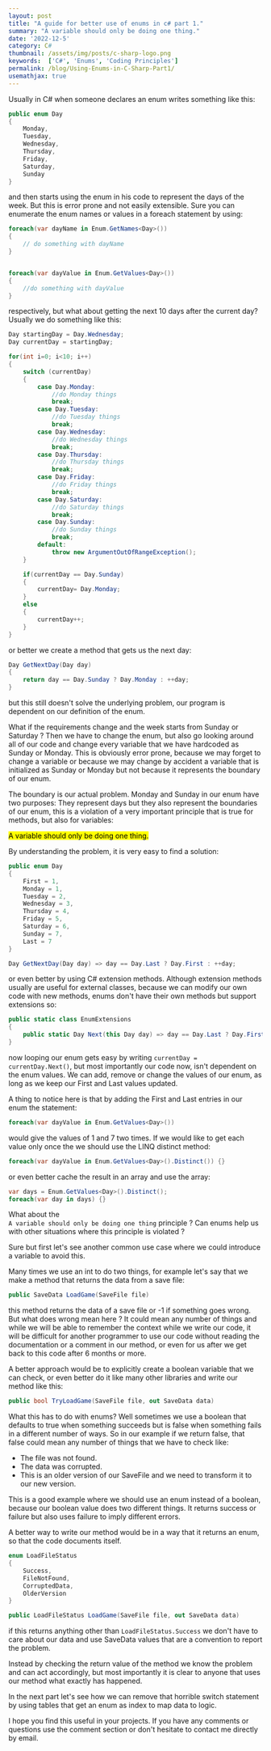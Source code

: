 ```yaml
---
layout: post
title: "A guide for better use of enums in c# part 1."
summary: "A variable should only be doing one thing."
date: '2022-12-5'
category: C#
thumbnail: /assets/img/posts/c-sharp-logo.png
keywords:  ['C#', 'Enums', 'Coding Principles']
permalink: /blog/Using-Enums-in-C-Sharp-Part1/
usemathjax: true
---
```


Usually in C# when someone declares an enum writes something like this:

```csharp
public enum Day
{
    Monday,
    Tuesday,
    Wednesday,
    Thursday,
    Friday,
    Saturday,
    Sunday
}
```

and then starts using the enum in his code to represent the days of the week. But this is error prone and not easily extensible. Sure you can enumerate the enum names or values in a foreach statement by using:

```csharp
foreach(var dayName in Enum.GetNames<Day>())
{
    // do something with dayName
}


foreach(var dayValue in Enum.GetValues<Day>())
{
    //do something with dayValue
}
```

respectively, but what about getting the next 10 days after the current day?
Usually we do something like this:

```csharp
Day startingDay = Day.Wednesday;
Day currentDay = startingDay;

for(int i=0; i<10; i++)
{
    switch (currentDay)
    {
        case Day.Monday:
            //do Monday things
            break;
        case Day.Tuesday:
            //do Tuesday things
            break;
        case Day.Wednesday:
            //do Wednesday things
            break;
        case Day.Thursday:
            //do Thursday things
            break;
        case Day.Friday:
            //do Friday things
            break;
        case Day.Saturday:
            //do Saturday things
            break;
        case Day.Sunday:
            //do Sunday things
            break;
        default:
            throw new ArgumentOutOfRangeException();
    }

    if(currentDay == Day.Sunday)
    {
        currentDay= Day.Monday;
    }
    else
    {
        currentDay++;
    }
}
```

or better we create a method that gets us the next day:

```cs
Day GetNextDay(Day day)
{
    return day == Day.Sunday ? Day.Monday : ++day;
}
```

but this still doesn't solve the underlying problem, our program is dependent on our definition of the enum.

What if the requirements change and the week starts from Sunday or Saturday ?
Then we have to change the enum, but also go looking around all of our code and change every variable that we have hardcoded as Sunday or Monday. This is obviously error prone, because we may forget to change a variable or because we may change by accident a variable that is initialized as Sunday or Monday but not because it represents the boundary of our enum.

The boundary is our actual problem. Monday and Sunday in our enum have two purposes: They represent days but they also represent the boundaries of our enum, this is a violation of a very important principle that is true for methods, but also for variables:

<mark> A variable should only be doing one thing.</mark>

By understanding the problem, it is very easy to find a solution:

```cs
public enum Day
{
    First = 1,
    Monday = 1,
    Tuesday = 2,
    Wednesday = 3,
    Thursday = 4,
    Friday = 5,
    Saturday = 6,
    Sunday = 7,
    Last = 7
}

Day GetNextDay(Day day) => day == Day.Last ? Day.First : ++day;
```

or even better by using C# extension methods. Although extension methods usually are useful for external classes, because we can modify our own code with new methods, enums don't have their own methods but support extensions so:

```cs
public static class EnumExtensions
{
    public static Day Next(this Day day) => day == Day.Last ? Day.First : ++day;
}
```

now looping our enum gets easy by writing ```currentDay = currentDay.Next()```, but most importantly our code now, isn't dependent on the enum values. We can add, remove  or change the values of our enum, as long as we keep our First and Last values updated.

A thing to notice here is that by adding the First and Last entries in our enum the statement:

```cs
foreach(var dayValue in Enum.GetValues<Day>())
```

would give the values of 1 and 7 two times. If we would like to get each value only once the we should use the LINQ distinct method:

```cs
foreach(var dayValue in Enum.GetValues<Day>().Distinct()) {}
```

or even better cache the result in an array and use the array:

```cs
var days = Enum.GetValues<Day>().Distinct();
foreach(var day in days) {}
```

What about the  
```A variable should only be doing one thing```
principle ? Can enums help us with other situations where this principle is violated ?

Sure but first let's see another common use case where we could introduce a variable to avoid this. 

Many times we use an int to do two things, for example let's say that we make a method that returns the data from a save file:

```cs
public SaveData LoadGame(SaveFile file)
```

this method returns the data of a save file or -1 if something goes wrong. But what does wrong mean here ? It could mean any number of things and while we will be able to remember the context while we write our code, it will be difficult for another programmer to use our code without reading the documentation or a comment in our method, or even for us after we get back to this code after 6 months or more.

A better approach would be to explicitly create a boolean variable that we can check, or even better do it like many other libraries and write our method like this:

```cs
public bool TryLoadGame(SaveFile file, out SaveData data)
```

What this has to do with enums? Well sometimes we use a boolean that defaults to true when something succeeds but is false when something fails in a different number of ways. So in our example if we return false, that false could mean any number of things that we have to check like:

* The file was not found.
* The data was corrupted.
* This is an older version of our SaveFile and we need to transform it to our new version.

This is a good example where we should use an enum instead of a boolean, because our boolean value does two different things. It returns success or failure but also uses failure to imply different errors. 

A better way to write our method would be in a way that it returns an enum, so that the code documents itself.

```cs
enum LoadFileStatus
{
    Success,
    FileNotFound,
    CorruptedData,
    OlderVersion
}

public LoadFileStatus LoadGame(SaveFile file, out SaveData data)
```

if this returns anything other than ```LoadFileStatus.Success``` we don't have to care about our data and use SaveData values that are a convention to report the problem.

Instead by checking the return value of the method we know the problem and can act accordingly, but most importantly it is clear to anyone that uses our method what exactly has happened.

In the next part let's see how we can remove that horrible switch statement by using tables that get an enum as index to map data to logic.

I hope you find this useful in your projects. If you have any comments or questions use the comment section or don't hesitate to contact me directly by email.
